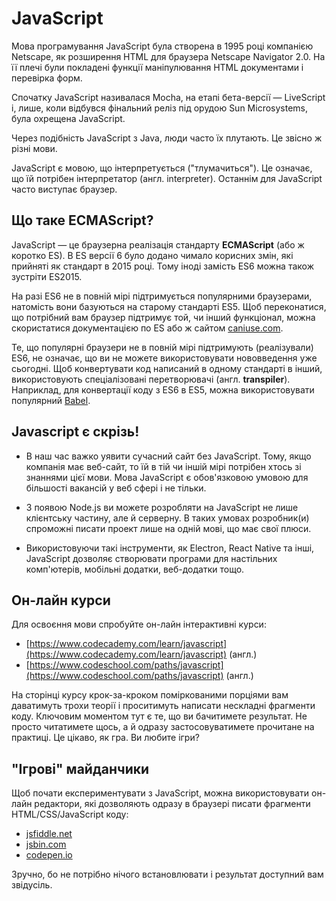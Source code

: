 # JavaScript

Мова програмування JavaScript була створена в 1995 році компанією Netscape, як розширення HTML для браузера Netscape Navigator 2.0. На її плечі були покладені функції маніпулювання HTML документами і перевірка форм.

Спочатку JavaScript називалася Mocha, на етапі бета-версії — LiveScript і, лише, коли відбувся фінальний реліз під орудою Sun Microsystems, була охрещена JavaScript.

Через подібність JavaScript з Java, люди часто їх плутають. Це звісно ж різні мови.

JavaScript є мовою, що інтерпретується ("тлумачиться"). Це означає, що їй потрібен інтерпретатор (англ. interpreter). Останнім для JavaScript часто виступає браузер.

## Що таке ECMAScript?

JavaScript — це браузерна реалізація стандарту **ECMAScript** \(або ж коротко ES\). В ES версії 6 було додано чимало корисних змін, які прийняті як стандарт в 2015 році. Тому іноді замість ES6 можна також зустріти ES2015.

На разі ES6 не в повній мірі підтримується популярними браузерами, натомість вони базуються на старому стандарті ES5. Щоб переконатися, що потрібний вам браузер підтримує той, чи інший функціонал, можна скористатися документацією по ES або ж сайтом [caniuse.com](https://caniuse.com/ "caniuse.com").

Те, що популярні браузери не в повній мірі підтримують \(реалізували\) ES6, не означає, що ви не можете використовувати  нововведення уже сьогодні. Щоб конвертувати код написаний в одному стандарті в інший, використовують спеціалізовані перетворювачі \(англ. **transpiler**\). Наприклад, для конвертації коду з ES6 в ES5, можна використовувати популярний [Babel](https://babeljs.io/ "Babel").

## Javascript є скрізь!

* В наш час важко уявити сучасний сайт без JavaScript. Тому, якщо компанія має веб-сайт, то їй в тій чи іншій мірі потрібен хтось зі знаннями цієї мови. Мова JavaScript є обов'язковою умовою для більшості вакансій у веб сфері і не тільки.

* З появою Node.js ви можете розробляти на JavaScript не лише клієнтську частину, але й серверну. В таких умовах розробник(и) спроможні писати проект лише на одній мові, що має свої плюси.

* Використовуючи такі інструменти, як Electron, React Native та інші, JavaScript дозволяє створювати програми для настільних комп'ютерів, мобільні додатки, веб-додатки тощо.

## Он-лайн курси

Для освоєння мови спробуйте он-лайн інтерактивні курси:

* [https://www.codecademy.com/learn/javascript](https://www.codecademy.com/learn/javascript) (англ.)
* [https://www.codeschool.com/paths/javascript](https://www.codeschool.com/paths/javascript) (англ.)

На сторінці курсу крок-за-кроком поміркованими порціями вам даватимуть трохи теорії і проситимуть написати нескладні фрагменти коду. Ключовим моментом тут є те, що ви бачитимете результат. Не просто читатимете щось, а й одразу застосовуватимете прочитане на практиці. Це цікаво, як гра. Ви любите ігри?

## "Ігрові" майданчики

Щоб почати експериментувати з JavaScript, можна використовувати он-лайн редактори, які дозволяють одразу в браузері писати фрагменти HTML/CSS/JavaScript коду:

* [jsfiddle.net](http://jsfiddle.net/)
* [jsbin.com](http://jsbin.com/)
* [codepen.io](http://codepen.io/)

Зручно, бо не потрібно нічого встановлювати і результат доступний вам звідусіль.


